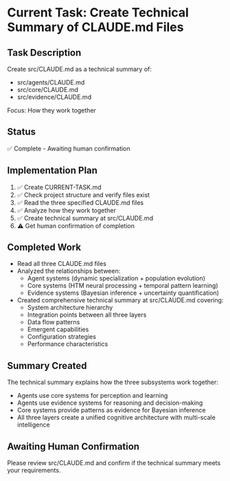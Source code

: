 # Current Task: Create Technical Summary of CLAUDE.md Files

## Task Description
Create src/CLAUDE.md as a technical summary of:
- src/agents/CLAUDE.md
- src/core/CLAUDE.md  
- src/evidence/CLAUDE.md

Focus: How they work together

## Status
✅ Complete - Awaiting human confirmation

## Implementation Plan
1. ✅ Create CURRENT-TASK.md
2. ✅ Check project structure and verify files exist
3. ✅ Read the three specified CLAUDE.md files
4. ✅ Analyze how they work together
5. ✅ Create technical summary at src/CLAUDE.md
6. ⚠️ Get human confirmation of completion

## Completed Work
- Read all three CLAUDE.md files
- Analyzed the relationships between:
  - Agent systems (dynamic specialization + population evolution)
  - Core systems (HTM neural processing + temporal pattern learning)
  - Evidence systems (Bayesian inference + uncertainty quantification)
- Created comprehensive technical summary at src/CLAUDE.md covering:
  - System architecture hierarchy
  - Integration points between all three layers
  - Data flow patterns
  - Emergent capabilities
  - Configuration strategies
  - Performance characteristics

## Summary Created
The technical summary explains how the three subsystems work together:
- Agents use core systems for perception and learning
- Agents use evidence systems for reasoning and decision-making
- Core systems provide patterns as evidence for Bayesian inference
- All three layers create a unified cognitive architecture with multi-scale intelligence

## Awaiting Human Confirmation
Please review src/CLAUDE.md and confirm if the technical summary meets your requirements.
